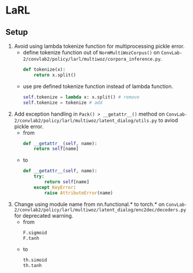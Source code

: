 # LaRL
## Setup
1. Avoid using lambda tokenize function for multiprocessing pickle error.
    - define tokenize function out of `NormMultiWozCorpus()` on `ConvLab-2/convlab2/policy/larl/multiwoz/corpora_inference.py`.
        ```python
        def tokenize(x):
            return x.split()
        ```
    - use pre defined tokenize function instead of lambda function.
        ```python
        self.tokenize = lambda x: x.split() # remove
        self.tokenize = tokenize # add
        ```
2. Add exception handling in `Pack() > __getattr__()` method on `ConvLab-2/convlab2/policy/larl/multiwoz/latent_dialog/utils.py` to aviod pickle error.
    - from
        ```python
        def __getattr__(self, name):
            return self[name]
        ```
    - to 
        ```python
        def __getattr__(self, name):
            try:
                return self[name]
            except KeyError:
                raise AttributeError(name)
        ```
3. Change using module name from nn.functional.* to torch.* on `ConvLab-2/convlab2/policy/larl/multiwoz/latent_dialog/enc2dec/decoders.py` for deprecated warning.
    - from
        ```python
        F.sigmoid
        F.tanh
        ```
    - to
        ```python
        th.simoid
        th.tanh
        ```